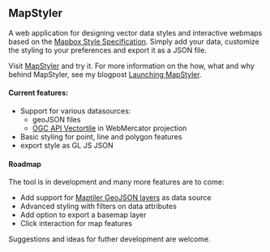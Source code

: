 ## MapStyler

A web application for designing vector data styles and interactive webmaps based on the [Mapbox Style Specification](https://docs.mapbox.com/mapbox-gl-js/style-spec/). Simply add your data, customize the styling to your preferences and export it as a JSON file. 

Visit [MapStyler](https://mapstyler.com) and try it. For more information on the how, what and why behind MapStyler, see my blogpost [Launching MapStyler](https://www.oneprojectatatime.nl/launching-mapstyler/).

#### Current features:
-  Support for various datasources:
    - geoJSON files
    - [OGC API Vectortile](https://github.com/opengeospatial/ogcapi-tiles) in WebMercator projection
-  Basic styling for point, line and polygon features
-  export style as GL JS JSON

#### Roadmap
The tool is in development and many more features are to come:
- Add support for [Maptiler GeoJSON layers](https://docs.maptiler.com/sdk-js/examples/geojson-polygon/) as data source
- Advanced styling with filters on data attributes
- Add option to export a basemap layer
- Click interaction for map features

Suggestions and ideas for futher development are welcome. 
